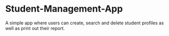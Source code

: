 # Student-Management-App
A simple app where users can create, search and delete student profiles as well as print out their report.
